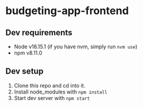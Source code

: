 # budgeting-app-frontend

## Dev requirements
- Node v16.15.1 (if you have nvm, simply run `nvm use`)
- npm v8.11.0

## Dev setup
1. Clone this repo and cd into it.
2. Install node_modules with `npm install`
3. Start dev server with `npm start`
